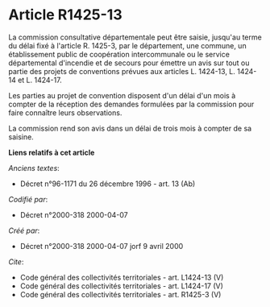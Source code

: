 # Article R1425-13

La commission consultative départementale peut être saisie, jusqu'au terme du délai fixé à l'article R. 1425-3, par le
département, une commune, un établissement public de coopération intercommunale ou le service départemental d'incendie et de
secours pour émettre un avis sur tout ou partie des projets de conventions prévues aux articles L. 1424-13, L. 1424-14 et L.
1424-17.

Les parties au projet de convention disposent d'un délai d'un mois à compter de la réception des demandes formulées par la
commission pour faire connaître leurs observations. 

La commission rend son avis dans un délai de trois mois à compter de sa saisine.

**Liens relatifs à cet article**

_Anciens textes_:

  - Décret n°96-1171 du 26 décembre 1996 - art. 13 (Ab)

_Codifié par_:

  - Décret n°2000-318 2000-04-07

_Créé par_:

  - Décret n°2000-318 2000-04-07 jorf 9 avril 2000

_Cite_:

  - Code général des collectivités territoriales - art. L1424-13 (V)
  - Code général des collectivités territoriales - art. L1424-17 (V)
  - Code général des collectivités territoriales - art. R1425-3 (V)
